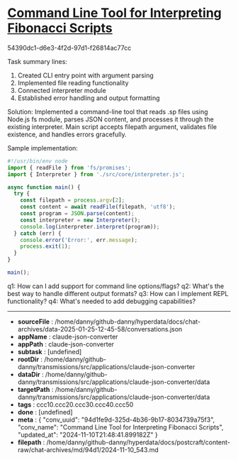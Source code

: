 # [Command Line Tool for Interpreting Fibonacci Scripts](https://claude.ai/chat/94d1fe9d-325d-4b36-9b17-8034739a75f3)

54390dc1-d6e3-4f2d-97d1-f26814ac77cc

 Task summary lines:
1. Created CLI entry point with argument parsing
2. Implemented file reading functionality
3. Connected interpreter module
4. Established error handling and output formatting

Solution: Implemented a command-line tool that reads .sp files using Node.js fs module, parses JSON content, and processes it through the existing interpreter. Main script accepts filepath argument, validates file existence, and handles errors gracefully.

Sample implementation:
```javascript
#!/usr/bin/env node
import { readFile } from 'fs/promises';
import { Interpreter } from './src/core/interpreter.js';

async function main() {
  try {
    const filepath = process.argv[2];
    const content = await readFile(filepath, 'utf8');
    const program = JSON.parse(content);
    const interpreter = new Interpreter();
    console.log(interpreter.interpret(program));
  } catch (err) {
    console.error('Error:', err.message);
    process.exit(1);
  }
}

main();
```

q1: How can I add support for command line options/flags?
q2: What's the best way to handle different output formats?
q3: How can I implement REPL functionality?
q4: What's needed to add debugging capabilities?

---

* **sourceFile** : /home/danny/github-danny/hyperdata/docs/chat-archives/data-2025-01-25-12-45-58/conversations.json
* **appName** : claude-json-converter
* **appPath** : claude-json-converter
* **subtask** : [undefined]
* **rootDir** : /home/danny/github-danny/transmissions/src/applications/claude-json-converter
* **dataDir** : /home/danny/github-danny/transmissions/src/applications/claude-json-converter/data
* **targetPath** : /home/danny/github-danny/transmissions/src/applications/claude-json-converter/data
* **tags** : ccc10.ccc20.ccc30.ccc40.ccc50
* **done** : [undefined]
* **meta** : {
  "conv_uuid": "94d1fe9d-325d-4b36-9b17-8034739a75f3",
  "conv_name": "Command Line Tool for Interpreting Fibonacci Scripts",
  "updated_at": "2024-11-10T21:48:41.899182Z"
}
* **filepath** : /home/danny/github-danny/hyperdata/docs/postcraft/content-raw/chat-archives/md/94d1/2024-11-10_543.md